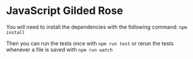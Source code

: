 # JavaScript  Gilded Rose

You will need to install the dependencies with the following command: `npm install`

Then you can run the tests once with `npm run test` or rerun the tests whenever a file is saved with `npm run watch`
